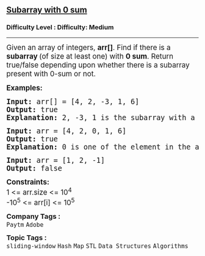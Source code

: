 <h2><a href="https://www.geeksforgeeks.org/problems/subarray-with-0-sum-1587115621/1">Subarray with 0 sum</a></h2><h3>Difficulty Level : Difficulty: Medium</h3><hr><div class="problems_problem_content__Xm_eO"><p><span style="font-size: 14pt;">Given an array of integers, <strong>arr[]</strong>. Find if there is a <strong>subarray </strong>(of size at least one) with <strong>0 sum</strong>. Return true/false depending upon whether there is a subarray present with 0-sum or not.&nbsp;</span></p>
<p><span style="font-size: 14pt;"><strong>Examples:</strong></span></p>
<pre><span style="font-size: 14pt;"><strong>Input: </strong>arr[] = [4, 2, -3, 1, 6]
<strong>Output: </strong>true<strong>
Explanation: </strong>2, -3, 1 is the subarray with a sum of 0.</span></pre>
<pre><span style="font-size: 14pt;"><strong>Input: </strong>arr = [4, 2, 0, 1, 6]
<strong>Output:</strong> true
<strong>Explanation:</strong> 0 is one of the element in the array so there exist a subarray with sum 0.</span></pre>
<pre><span style="font-size: 14pt;"><strong>Input: </strong>arr = [1, 2, -1]
<strong>Output:</strong> false</span></pre>
<p><span style="font-size: 14pt;"><strong>Constraints:</strong><br>1 &lt;= arr.size &lt;= 10<sup>4</sup><br>-10<sup>5</sup> &lt;= arr[i] &lt;= 10<sup>5</sup></span></p></div><p><span style=font-size:18px><strong>Company Tags : </strong><br><code>Paytm</code>&nbsp;<code>Adobe</code>&nbsp;<br><p><span style=font-size:18px><strong>Topic Tags : </strong><br><code>sliding-window</code>&nbsp;<code>Hash</code>&nbsp;<code>Map</code>&nbsp;<code>STL</code>&nbsp;<code>Data Structures</code>&nbsp;<code>Algorithms</code>&nbsp;